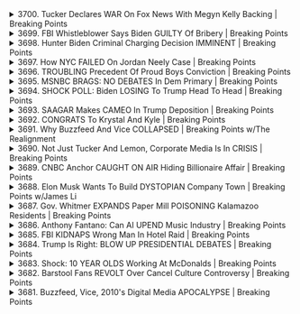 <details>
<summary>3700. Tucker Declares WAR On Fox News With Megyn Kelly Backing | Breaking Points</summary><br>

<a href="https://www.youtube.com/watch?v=MXV_aT7MMhA" target="_blank">
    <img src="https://img.youtube.com/vi/MXV_aT7MMhA/maxresdefault.jpg" 
        alt="[Youtube]" width="200">
</a>

# Tucker Declares WAR On Fox News With Megyn Kelly Backing | Breaking Points


</details>

<details>
<summary>3699. FBI Whistleblower Says Biden GUILTY Of Bribery | Breaking Points</summary><br>

<a href="https://www.youtube.com/watch?v=o14fEVOyUVo" target="_blank">
    <img src="https://img.youtube.com/vi/o14fEVOyUVo/maxresdefault.jpg" 
        alt="[Youtube]" width="200">
</a>

# FBI Whistleblower Says Biden GUILTY Of Bribery | Breaking Points


</details>

<details>
<summary>3698. Hunter Biden Criminal Charging Decision IMMINENT | Breaking Points</summary><br>

<a href="https://www.youtube.com/watch?v=_cBcHQfCe4s" target="_blank">
    <img src="https://img.youtube.com/vi/_cBcHQfCe4s/maxresdefault.jpg" 
        alt="[Youtube]" width="200">
</a>

# Hunter Biden Criminal Charging Decision IMMINENT | Breaking Points


</details>

<details>
<summary>3697. How NYC FAILED On Jordan Neely Case | Breaking Points</summary><br>

<a href="https://www.youtube.com/watch?v=Mwq55vY-jsg" target="_blank">
    <img src="https://img.youtube.com/vi/Mwq55vY-jsg/maxresdefault.jpg" 
        alt="[Youtube]" width="200">
</a>

# How NYC FAILED On Jordan Neely Case | Breaking Points


</details>

<details>
<summary>3696. TROUBLING Precedent Of Proud Boys Conviction | Breaking Points</summary><br>

<a href="https://www.youtube.com/watch?v=a0KnBKL-o_8" target="_blank">
    <img src="https://img.youtube.com/vi/a0KnBKL-o_8/maxresdefault.jpg" 
        alt="[Youtube]" width="200">
</a>

# TROUBLING Precedent Of Proud Boys Conviction | Breaking Points


</details>

<details>
<summary>3695. MSNBC BRAGS: NO DEBATES In Dem Primary | Breaking Points</summary><br>

<a href="https://www.youtube.com/watch?v=JqQWOBvKKE0" target="_blank">
    <img src="https://img.youtube.com/vi/JqQWOBvKKE0/maxresdefault.jpg" 
        alt="[Youtube]" width="200">
</a>

# MSNBC BRAGS: NO DEBATES In Dem Primary | Breaking Points


</details>

<details>
<summary>3694. SHOCK POLL: Biden LOSING To Trump Head To Head | Breaking Points</summary><br>

<a href="https://www.youtube.com/watch?v=ZN2TG3JuBfI" target="_blank">
    <img src="https://img.youtube.com/vi/ZN2TG3JuBfI/maxresdefault.jpg" 
        alt="[Youtube]" width="200">
</a>

# SHOCK POLL: Biden LOSING To Trump Head To Head | Breaking Points


</details>

<details>
<summary>3693. SAAGAR Makes CAMEO In Trump Deposition | Breaking Points</summary><br>

<a href="https://www.youtube.com/watch?v=cuBZXNLqwMk" target="_blank">
    <img src="https://img.youtube.com/vi/cuBZXNLqwMk/maxresdefault.jpg" 
        alt="[Youtube]" width="200">
</a>

# SAAGAR Makes CAMEO In Trump Deposition | Breaking Points


</details>

<details>
<summary>3692. CONGRATS To Krystal And Kyle | Breaking Points</summary><br>

<a href="https://www.youtube.com/watch?v=H0QxRiV4hAI" target="_blank">
    <img src="https://img.youtube.com/vi/H0QxRiV4hAI/maxresdefault.jpg" 
        alt="[Youtube]" width="200">
</a>

# CONGRATS To Krystal And Kyle | Breaking Points


</details>

<details>
<summary>3691. Why Buzzfeed And Vice COLLAPSED | Breaking Points w/The Realignment</summary><br>

<a href="https://www.youtube.com/watch?v=MzsfDMlCIVI" target="_blank">
    <img src="https://img.youtube.com/vi/MzsfDMlCIVI/maxresdefault.jpg" 
        alt="[Youtube]" width="200">
</a>

# Why Buzzfeed And Vice COLLAPSED | Breaking Points w/The Realignment


</details>

<details>
<summary>3690. Not Just Tucker And Lemon, Corporate Media Is In CRISIS | Breaking Points</summary><br>

<a href="https://www.youtube.com/watch?v=8f1qOhJEQvA" target="_blank">
    <img src="https://img.youtube.com/vi/8f1qOhJEQvA/maxresdefault.jpg" 
        alt="[Youtube]" width="200">
</a>

# Not Just Tucker And Lemon, Corporate Media Is In CRISIS | Breaking Points


</details>

<details>
<summary>3689. CNBC Anchor CAUGHT ON AIR Hiding Billionaire Affair | Breaking Points</summary><br>

<a href="https://www.youtube.com/watch?v=5IQ456IUG1Y" target="_blank">
    <img src="https://img.youtube.com/vi/5IQ456IUG1Y/maxresdefault.jpg" 
        alt="[Youtube]" width="200">
</a>

# CNBC Anchor CAUGHT ON AIR Hiding Billionaire Affair | Breaking Points


</details>

<details>
<summary>3688. Elon Musk Wants To Build DYSTOPIAN Company Town | Breaking Points w/James Li</summary><br>

<a href="https://www.youtube.com/watch?v=FO8XEM84B08" target="_blank">
    <img src="https://img.youtube.com/vi/FO8XEM84B08/maxresdefault.jpg" 
        alt="[Youtube]" width="200">
</a>

# Elon Musk Wants To Build DYSTOPIAN Company Town | Breaking Points w/James Li


</details>

<details>
<summary>3687. Gov. Whitmer EXPANDS Paper Mill POISONING Kalamazoo Residents | Breaking Points</summary><br>

<a href="https://www.youtube.com/watch?v=YxdnS5Rv_uM" target="_blank">
    <img src="https://img.youtube.com/vi/YxdnS5Rv_uM/maxresdefault.jpg" 
        alt="[Youtube]" width="200">
</a>

# Gov. Whitmer EXPANDS Paper Mill POISONING Kalamazoo Residents | Breaking Points


</details>

<details>
<summary>3686. Anthony Fantano: Can AI UPEND Music Industry | Breaking Points</summary><br>

<a href="https://www.youtube.com/watch?v=REBkyFSoYFc" target="_blank">
    <img src="https://img.youtube.com/vi/REBkyFSoYFc/maxresdefault.jpg" 
        alt="[Youtube]" width="200">
</a>

# Anthony Fantano: Can AI UPEND Music Industry | Breaking Points


</details>

<details>
<summary>3685. FBI KIDNAPS Wrong Man In Hotel Raid | Breaking Points</summary><br>

<a href="https://www.youtube.com/watch?v=xm4otVI8LEc" target="_blank">
    <img src="https://img.youtube.com/vi/xm4otVI8LEc/maxresdefault.jpg" 
        alt="[Youtube]" width="200">
</a>

# FBI KIDNAPS Wrong Man In Hotel Raid | Breaking Points


</details>

<details>
<summary>3684. Trump Is Right: BLOW UP PRESIDENTIAL DEBATES | Breaking Points</summary><br>

<a href="https://www.youtube.com/watch?v=VMnJZjVOz-A" target="_blank">
    <img src="https://img.youtube.com/vi/VMnJZjVOz-A/maxresdefault.jpg" 
        alt="[Youtube]" width="200">
</a>

# Trump Is Right: BLOW UP PRESIDENTIAL DEBATES | Breaking Points


</details>

<details>
<summary>3683. Shock: 10 YEAR OLDS Working At McDonalds | Breaking Points</summary><br>

<a href="https://www.youtube.com/watch?v=_OevwJt5krM" target="_blank">
    <img src="https://img.youtube.com/vi/_OevwJt5krM/maxresdefault.jpg" 
        alt="[Youtube]" width="200">
</a>

# Shock: 10 YEAR OLDS Working At McDonalds | Breaking Points


</details>

<details>
<summary>3682. Barstool Fans REVOLT Over Cancel Culture Controversy | Breaking Points</summary><br>

<a href="https://www.youtube.com/watch?v=zSSmQ23wOBc" target="_blank">
    <img src="https://img.youtube.com/vi/zSSmQ23wOBc/maxresdefault.jpg" 
        alt="[Youtube]" width="200">
</a>

# Barstool Fans REVOLT Over Cancel Culture Controversy | Breaking Points


</details>

<details>
<summary>3681. Buzzfeed, Vice, 2010's Digital Media APOCALYPSE | Breaking Points</summary><br>

<a href="https://www.youtube.com/watch?v=qfuIFIABl9g" target="_blank">
    <img src="https://img.youtube.com/vi/qfuIFIABl9g/maxresdefault.jpg" 
        alt="[Youtube]" width="200">
</a>

# Buzzfeed, Vice, 2010's Digital Media APOCALYPSE | Breaking Points


</details>

